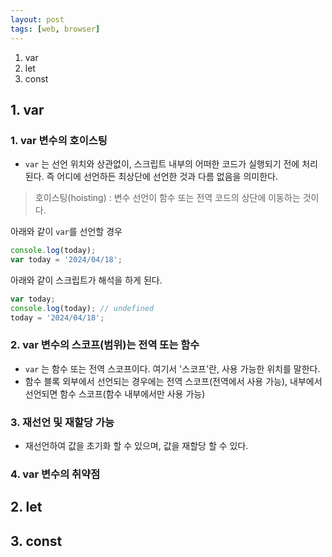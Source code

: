 ```yaml
---
layout: post
tags: [web, browser]
---
```


> 
1. var
2. let
3. const


## 1. var
 
### 1. var 변수의 호이스팅
  - `var` 는 선언 위치와 상관없이, 스크립트 내부의 어떠한 코드가 실행되기 전에 처리된다. 즉 어디에 선언하든 최상단에 선언한 것과 다름 없음을 의미한다.
  > 호이스팅(hoisting) : 변수 선언이 함수 또는 전역 코드의 상단에 이동하는 것이다.

아래와 같이 `var`를 선언할 경우
  ```javascript
  console.log(today);
  var today = '2024/04/18';
  ```

아래와 같이 스크립트가 해석을 하게 된다.
  ```javascript
  var today;
  console.log(today); // undefined
  today = '2024/04/18';
  ```
  
### 2. var 변수의 스코프(범위)는 전역 또는 함수
  - `var` 는 함수 또는 전역 스코프이다. 여기서 '스코프'란, 사용 가능한 위치를 말한다.
  - 함수 블록 외부에서 선언되는 경우에는 전역 스코프(전역에서 사용 가능), 내부에서 선언되면 함수 스코프(함수 내부에서만 사용 가능)

### 3. 재선언 및 재할당 가능
  - 재선언하여 값을 초기화 할 수 있으며, 값을 재할당 할 수 있다.


### 4. var 변수의 취약점


## 2. let


## 3. const

